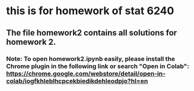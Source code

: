 # this is for homework of stat 6240
## The file homework2 contains all solutions for homework 2.

### Note: To open homework2.ipynb easily, please install the Chrome plugin in the following link or search "Open in Colab": https://chrome.google.com/webstore/detail/open-in-colab/iogfkhleblhcpcekbiedikdehleodpjo?hl=en
